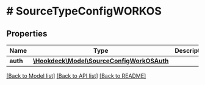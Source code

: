 # # SourceTypeConfigWORKOS

## Properties

Name | Type | Description | Notes
------------ | ------------- | ------------- | -------------
**auth** | [**\Hookdeck\Model\SourceConfigWorkOSAuth**](SourceConfigWorkOSAuth.md) |  | [optional]

[[Back to Model list]](../../README.md#models) [[Back to API list]](../../README.md#endpoints) [[Back to README]](../../README.md)
